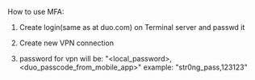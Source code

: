 How to use MFA:

1) Create login(same as at duo.com) on Terminal server and passwd it

2) Create new VPN connection

3) password for vpn will be: "<local_password>,<duo_passcode_from_mobile_app>"
example: "str0ng_pass,123123"

